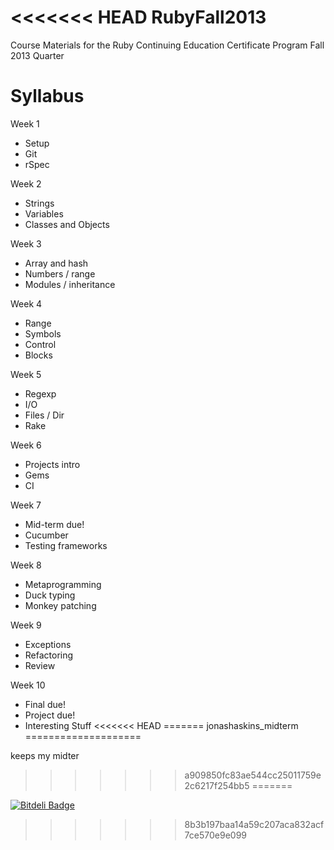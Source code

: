 <<<<<<< HEAD
RubyFall2013
============

Course Materials for the Ruby Continuing Education Certificate Program Fall 2013 Quarter 

Syllabus
============

Week 1
* Setup
* Git
* rSpec

Week 2
* Strings
* Variables
* Classes and Objects

Week 3
* Array and hash
* Numbers / range
* Modules / inheritance

Week 4
* Range
* Symbols
* Control
* Blocks

Week 5
* Regexp
* I/O
* Files / Dir
* Rake

Week 6
* Projects intro
* Gems
* CI

Week 7
* Mid-term due!
* Cucumber
* Testing frameworks

Week 8
* Metaprogramming
* Duck typing
* Monkey patching

Week 9
* Exceptions
* Refactoring
* Review

Week 10
* Final due!
* Project due!
* Interesting Stuff
<<<<<<< HEAD
=======
jonashaskins_midterm
====================

keeps my midter
>>>>>>> a909850fc83ae544cc25011759e2c6217f254bb5
=======


[![Bitdeli Badge](https://d2weczhvl823v0.cloudfront.net/UWE-Ruby/rubyfall2013/trend.png)](https://bitdeli.com/free "Bitdeli Badge")

>>>>>>> 8b3b197baa14a59c207aca832acf7ce570e9e099
